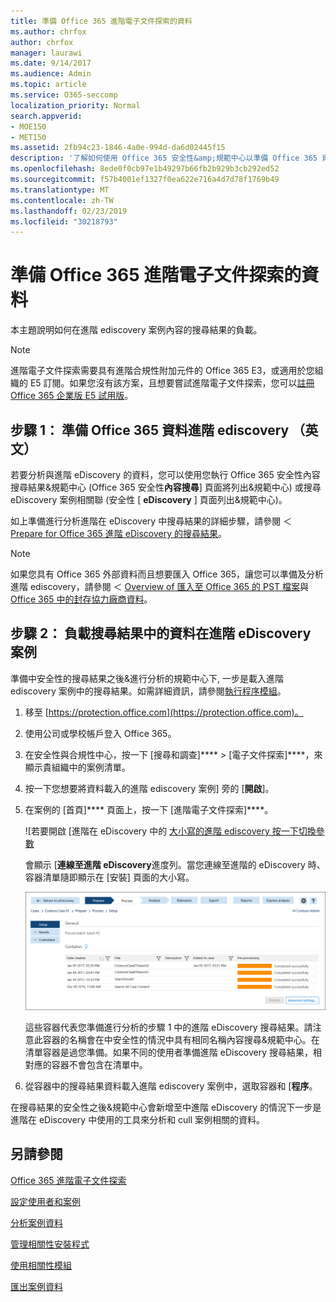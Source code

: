 ```yaml
---
title: 準備 Office 365 進階電子文件探索的資料
ms.author: chrfox
author: chrfox
manager: laurawi
ms.date: 9/14/2017
ms.audience: Admin
ms.topic: article
ms.service: O365-seccomp
localization_priority: Normal
search.appverid:
- MOE150
- MET150
ms.assetid: 2fb94c23-1846-4a0e-994d-da6d02445f15
description: '了解如何使用 Office 365 安全性&amp;規範中心以準備 Office 365 資料以供分析與 Office 365 進階 eDiscovery。 '
ms.openlocfilehash: 8ede0f0cb97e1b49297b66fb2b929b3cb292ed52
ms.sourcegitcommit: f57b4001ef1327f0ea622e716a4d7d78f1769b49
ms.translationtype: MT
ms.contentlocale: zh-TW
ms.lasthandoff: 02/23/2019
ms.locfileid: "30218793"
---
```

# <a name="prepare-data-for-office-365-advanced-ediscovery"></a>準備 Office 365 進階電子文件探索的資料

本主題說明如何在進階 ediscovery 案例內容的搜尋結果的負載。 
  
> [!NOTE]
> 進階電子文件探索需要具有進階合規性附加元件的 Office 365 E3，或適用於您組織的 E5 訂閱。如果您沒有該方案，且想要嘗試進階電子文件探索，您可以[註冊 Office 365 企業版 E5 試用版](https://go.microsoft.com/fwlink/p/?LinkID=698279)。 
  
## <a name="step-1-prepare-office-365-data-for-advanced-ediscovery"></a>步驟 1： 準備 Office 365 資料進階 ediscovery （英文）

若要分析與進階 eDiscovery 的資料，您可以使用您執行 Office 365 安全性內容搜尋結果&amp;規範中心 (Office 365 安全性**內容搜尋**] 頁面將列出&amp;規範中心) 或搜尋eDiscovery 案例相關聯 (安全性 [ **eDiscovery** ] 頁面列出&amp;規範中心)。 
  
如上準備進行分析進階在 eDiscovery 中搜尋結果的詳細步驟，請參閱 ＜ [Prepare for Office 365 進階 eDiscovery 的搜尋結果](prepare-search-results-for-advanced-ediscovery.md)。
  
> [!NOTE]
> 如果您具有 Office 365 外部資料而且想要匯入 Office 365，讓您可以準備及分析進階 ediscovery，請參閱 ＜ [Overview of 匯入至 Office 365 的 PST 檔案](https://support.office.com/article/ba688e0a-0fcb-4bd7-8e57-2b669564ea84)與[Office 365 中的封存協力廠商資料](https://go.microsoft.com/fwlink/p/?linkid=716918)。 
  
## <a name="step-2-load-search-result-data-in-to-a-case-in-advanced-ediscovery"></a>步驟 2： 負載搜尋結果中的資料在進階 eDiscovery 案例

準備中安全性的搜尋結果之後&amp;進行分析的規範中心下, 一步是載入進階 ediscovery 案例中的搜尋結果。如需詳細資訊，請參閱[執行程序模組](run-the-process-module-in-advanced-ediscovery.md)。
  
1. 移至 [https://protection.office.com](https://protection.office.com)。
    
2. 使用公司或學校帳戶登入 Office 365。
    
3. 在安全性與合規性中心，按一下 [搜尋和調查]**** \> [電子文件探索]****，來顯示貴組織中的案例清單。 
    
4. 按一下您想要將資料載入的進階 ediscovery 案例] 旁的 [**開啟**]。 
    
5. 在案例的 [首頁]**** 頁面上，按一下 [進階電子文件探索]****。 
    
    ![若要開啟 [進階在 eDiscovery 中的 [大小寫的進階 ediscovery 按一下切換參數](media/8e34ba23-62e3-4e68-a530-b6ece39b54be.png)
  
    會顯示 [**連線至進階 eDiscovery**進度列。當您連線至進階的 eDiscovery 時、 容器清單隨即顯示在 [安裝] 頁面的大小寫。 
    
    ![大小寫會顯示在進階的 eDiscovery](media/8036e152-70dc-4bb7-9379-61c1ed8326b4.png)
  
     這些容器代表您準備進行分析的步驟 1 中的進階 eDiscovery 搜尋結果。請注意此容器的名稱會在中安全性的情況中具有相同名稱內容搜尋&amp;規範中心。在清單容器是過您準備。如果不同的使用者準備進階 eDiscovery 搜尋結果，相對應的容器不會包含在清單中。 
    
6. 從容器中的搜尋結果資料載入進階 ediscovery 案例中，選取容器和 [**程序**。
    
在搜尋結果的安全性之後&amp;規範中心會新增至中進階 eDiscovery 的情況下一步是進階在 eDiscovery 中使用的工具來分析和 cull 案例相關的資料。 
  
## <a name="see-also"></a>另請參閱

[Office 365 進階電子文件探索](office-365-advanced-ediscovery.md)
  
[設定使用者和案例](set-up-users-and-cases-in-advanced-ediscovery.md)
  
[分析案例資料](analyze-case-data-with-advanced-ediscovery.md)
  
[管理相關性安裝程式](manage-relevance-setup-in-advanced-ediscovery.md)
  
[使用相關性模組](use-relevance-in-advanced-ediscovery.md)
  
[匯出案例資料](export-case-data-in-advanced-ediscovery.md)

